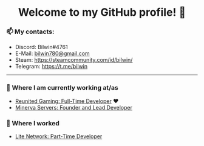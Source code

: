 <h1 align="center"> Welcome to my GitHub profile! 👋</h1>

### 📫 My contacts:
- Discord: Bilwin#4761 <br>
- E-Mail: bilwin780@gmail.com <br>
- Steam: https://steamcommunity.com/id/bilwin/ <br>
- Telegram: https://t.me/bilwin <br>

---

### 💼 Where I am currently working at/as
- [Reunited Gaming: Full-Time Developer](https://www.reunitedgaming.nn.pe/forums/) :heart:
- [Minerva Servers: Founder and Lead Developer](https://www.minerva.pw/)

### 💼 Where I worked
- [Lite Network: Part-Time Developer](http://www.lite-network.de/)
